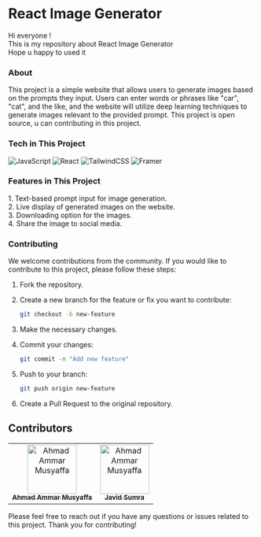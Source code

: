 # React Image Generator
<p>Hi everyone ! <br>
This is my repository about React Image Generator<br>
Hope u happy to used it</p>

<h3>About</h3>
This project is a simple website that allows users to generate images based on the prompts they input. Users can enter words or phrases like "car", "cat", and the like, and the website will utilize deep learning techniques to generate images relevant to the provided prompt. This project is open source, u can contributing in this project.
<br>

<h3>Tech in This Project</h3>

![JavaScript](https://img.shields.io/badge/javascript-%23323330.svg?style=for-the-badge&logo=javascript&logoColor=%23F7DF1E)  ![React](https://img.shields.io/badge/react-%2320232a.svg?style=for-the-badge&logo=react&logoColor=%2361DAFB) ![TailwindCSS](https://img.shields.io/badge/tailwindcss-%2338B2AC.svg?style=for-the-badge&logo=tailwind-css&logoColor=white)
![Framer](https://img.shields.io/badge/Framer-black?style=for-the-badge&logo=framer&logoColor=blue)


<h3>Features in This Project</h3>
1. Text-based prompt input for image generation.
<br>
2. Live display of generated images on the website.
<br>
3. Downloading option for the images.
<br>
4. Share the image to social media.
<br>

<h3>Contributing</h3>
We welcome contributions from the community. If you would like to contribute to this project, please follow these steps:

1. Fork the repository.
2. Create a new branch for the feature or fix you want to contribute:

   ```bash
   git checkout -b new-feature
   ```

3. Make the necessary changes.
4. Commit your changes:

   ```bash
   git commit -m "Add new feature"
   ```

5. Push to your branch:

   ```bash
   git push origin new-feature
   ```

6. Create a Pull Request to the original repository.

## Contributors

<table>
  <tbody>
    <tr>
         <td align="center"><a href="https://github.com/ahmadammarm"><img src="https://avatars.githubusercontent.com/u/113039347?v=4?s=100" width="100px;" alt="Ahmad Ammar Musyaffa
"/><br /><sub><b>Ahmad Ammar Musyaffa
</b></sub></a><br /></td>
         <td align="center"><a href="https://github.com/javidsumra"><img src="https://avatars.githubusercontent.com/u/112365664?v=4" width="100px;" alt="Ahmad Ammar Musyaffa
"/><br /><sub><b>Javid Sumra
</b></sub></a><br /></td>
    </tr>
  </tbody>
</table>

Please feel free to reach out if you have any questions or issues related to this project. Thank you for contributing!






